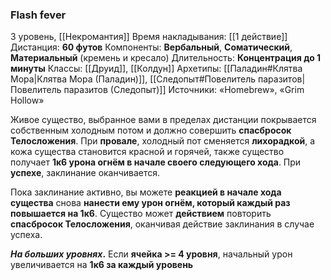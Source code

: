 ### Flash fever

3 уровень, [[Некромантия]]
Время накладывания: [[1 действие]]
Дистанция: **60 футов**
Компоненты: **Вербальный**, **Соматический**, **Материальный** (кремень и кресало)
Длительность: **Концентрация до 1 минуты**
Классы: [[Друид]], [[Колдун]]
Архетипы: [[Паладин#Клятва Мора|Клятва Мора (Паладин)]], [[Следопыт#Повелитель паразитов| Повелитель паразитов (Следопыт)]]
Источники: «Homebrew», «Grim Hollow»

Живое существо, выбранное вами в пределах дистанции покрывается собственным холодным потом и должно совершить **спасбросок Телосложения**. При **провале**, холодный пот сменяется **лихорадкой**, а кожа существа становится красной и горячей, также существо получает **1к6 урона огнём в начале своего следующего хода**. При **успехе**, заклинание оканчивается.

Пока заклинание активно, вы можете **реакцией в начале хода существа** снова **нанести ему урон огнём, который каждый раз повышается на 1к6**. Существо может **действием** повторить **спасбросок Телосложения**, оканчивая действие заклинания в случае успеха. 

**_На больших уровнях_.** Если **ячейка >= 4 уровня**, начальный урон увеличивается на **1к6 за каждый уровень**